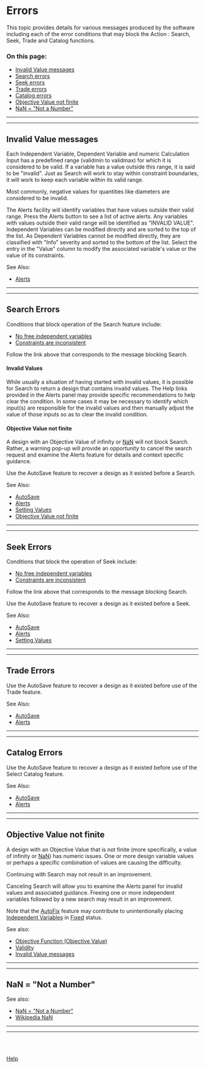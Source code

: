 # Errors &nbsp; 

This topic provides details for various messages produced by the software 
including each of the error conditions that may block the 
Action : Search, Seek, Trade and Catalog functions. 

### On this page:   
 - [Invalid Value messages](errors.html#invalid)  
 - [Search errors](errors.html#searchErr)  
 - [Seek errors](errors.html#seekErr)  
 - [Trade errors](errors.html#tradeErr)  
 - [Catalog errors](errors.html#catErr)  
 - [Objective Value not finite](errors.html#objNotFinite)  
 - [NaN = "Not a Number"](errors.html#NaN)

___

<a id="invalid"></a>  
___

## Invalid Value messages 
Each Independent Variable, Dependent Variable and numeric Calculation Input has a predefined range 
(validmin to validmax) for which it is considered to be valid. 
If a variable has a value outside this range, it is said to be "invalid". 
Just as Search will work to stay within constraint boundaries, 
it will work to keep each variable within its valid range. 

Most commonly, negative values for quantities like diameters are considered to be invalid.

The Alerts facility will identify variables that have values outside their valid range. 
Press the Alerts button to see a list of active alerts. 
Any variables with values outside their valid range will be identified as "INVALID VALUE". 
Independent Variables can be modified directly and are sorted to the top of the list. 
As Dependent Variables cannot be modified directly, 
they are classified with "Info" severity and sorted to the bottom of the list. 
Select the entry in the "Value" column to modify the associated variable's value or the value of its constraints. 

See Also: 
 - [Alerts](/docs/Help/alerts.html) 

___

<a id="searchErr"></a>  
___

## Search Errors 
Conditions that block operation of the Search feature include: 
 - [No free independent variables](/docs/Help/alerts.html#NoFreeIV) 
 - [Constraints are inconsistent](/docs/Help/alerts.html#Constraint_Inconsistency) 

Follow the link above that corresponds to the message blocking Search.

#### Invalid Values
While usually a situation of having started with invalid values,
it is possible for Search to return a design that contains invalid values. 
The Help links provided in the Alerts panel may provide specific recommendations to help clear the condition. 
In some cases it may be necessary to identify which input(s) are responsible for the invalid values and then
manually adjust the value of those inputs so as to clear the invalid condition. 

#### Objective Value not finite
A design with an Objective Value of infinity or [NaN](errors.html#NaN) will not block Search.
Rather, a warning pop-up will provide an opportunity to cancel the search request and 
examine the Alerts feature for details and context specific guidance. 

Use the AutoSave feature to recover a design as it existed before a Search. 

See Also: 
 - [AutoSave](/docs/Help/autoSave.html) 
 - [Alerts](/docs/Help/alerts.html) 
 - [Setting Values](/docs/Help/settingValues.html)  
 - [Objective Value not finite](errors.html#objNotFinite)   

___

<a id="seekErr"></a>  
___

## Seek Errors 
 Conditions that block the operation of Seek include: 
 - [No free independent variables](/docs/Help/alerts.html#NoFreeIV) 
 - [Constraints are inconsistent](/docs/Help/alerts.html#Constraint_Inconsistency) 

Follow the link above that corresponds to the message blocking Search.

Use the AutoSave feature to recover a design as it existed before a Seek. 

See Also: 
 - [AutoSave](/docs/Help/autoSave.html) 
 - [Alerts](/docs/Help/alerts.html) 
 - [Setting Values](/docs/Help/settingValues.html)

___

<a id="tradeErr"></a>  
___

## Trade Errors 

Use the AutoSave feature to recover a design as it existed before use of the Trade feature. 

See Also: 
 - [AutoSave](/docs/Help/autoSave.html) 
 - [Alerts](/docs/Help/alerts.html) 

<!--- * begin comment *  
Provide links or instructions to resolve each.  
      * end comment *
--> 

___

<a id="catErr"></a>  
___

## Catalog Errors 

Use the AutoSave feature to recover a design as it existed before use of the Select Catalog feature. 

See Also: 
 - [AutoSave](/docs/Help/autoSave.html) 
 - [Alerts](/docs/Help/alerts.html) 

___

<a id="objNotFinite"></a>  
___

##  Objective Value not finite
  
A design with an Objective Value that is not finite (more specifically, a value of infinity or [NaN](errors.html#NaN)) has numeric issues. 
One or more design variable values or perhaps a specific combination of values are causing the difficulty.  

Continuing with Search may not result in an improvement.  

Canceling Search will allow you to examine the Alerts panel for invalid values and associated guidance. 
Freeing one or more independent variables followed by a new search may result in an improvement.  

Note that the [AutoFix](/docs/Help/terminology.html#autoFix) feature may contribute to unintentionally 
placing [Independent Variables](/docs/Help/terminology.html#independentVar) in [Fixed](/docs/Help/terminology.html#fix) status.

See also: 
 - [Objective Function (Objective Value)](/docs/Help/terminology.html#obj)  
 - [Validity](/docs/Help/terminology.html#validity)  
 - [Invalid Value messages](errors.html#invalid)  

___

<a id="NaN"></a>  
___

## NaN = "Not a Number" 
  
See also: 
 - [NaN = "Not a Number"](/docs/Help/htt.html#nan)  
 - [Wikipedia NaN](https://en.wikipedia.org/wiki/NaN)  

___

<a id="padding"></a>  
___

##  
  
&nbsp;
 
[Help](/docs/Help/index.html)

  &nbsp;   
  
  &nbsp;   
  
  &nbsp;   
  
  &nbsp;   
   
  &nbsp;   
  
  &nbsp;   
  
  &nbsp;   
  
  &nbsp;   
  
  &nbsp;   
  
  &nbsp;   
  
  &nbsp;   
  
  &nbsp;   
  
  &nbsp;   
   
  &nbsp;   
  
  &nbsp;   


